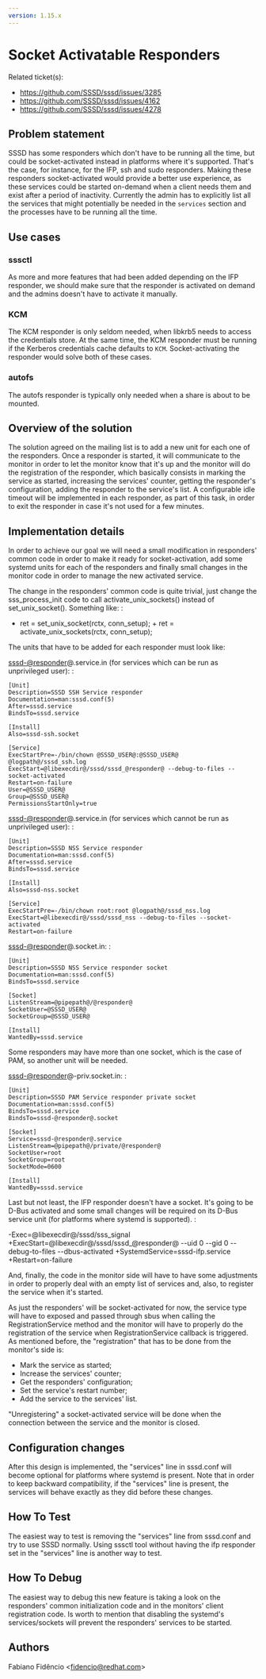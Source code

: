 ```yaml
---
version: 1.15.x
---
```


# Socket Activatable Responders

Related ticket(s):

  - <https://github.com/SSSD/sssd/issues/3285>
  - <https://github.com/SSSD/sssd/issues/4162>
  - <https://github.com/SSSD/sssd/issues/4278>

## Problem statement

SSSD has some responders which don't have to be running all the time, but could be socket-activated instead in platforms where it's supported. That's the case, for instance, for the IFP, ssh and sudo responders. Making these responders socket-activated would provide a better use experience, as these services could be started on-demand when a client needs them and exist after a period of inactivity. Currently the admin has to explicitly list all the services that might potentially be needed in the `services` section and the processes have to be running all the time.

## Use cases

### sssctl

As more and more features that had been added depending on the IFP responder, we should make sure that the responder is activated on demand and the admins doesn't have to activate it manually.

### KCM

The KCM responder is only seldom needed, when libkrb5 needs to access the credentials store. At the same time, the KCM responder must be running if the Kerberos credentials cache defaults to `KCM`. Socket-activating the responder would solve both of these cases.

### autofs

The autofs responder is typically only needed when a share is about to be mounted.

## Overview of the solution

The solution agreed on the mailing list is to add a new unit for each one of the responders. Once a responder is started, it will communicate to the monitor in order to let the monitor know that it's up and the monitor will do the registration of the responder, which basically consists in marking the service as started, increasing the services' counter, getting the responder's configuration, adding the responder to the service's list. A configurable idle timeout will be implemented in each responder, as part of this task, in order to exit the responder in case it's not used for a few minutes.

## Implementation details

In order to achieve our goal we will need a small modification in responders' common code in order to make it ready for socket-activation, add some systemd units for each of the responders and finally small changes in the monitor code in order to manage the new activated service.

The change in the responders' common code is quite trivial, just change the sss_process_init code to call activate_unix_sockets() instead of set_unix_socket(). Something like: :

  -  ret = set_unix_socket(rctx, conn_setup);
    +    ret = activate_unix_sockets(rctx, conn_setup);

The units that have to be added for each responder must look like:

<sssd-@responder>@.service.in (for services which can be run as unprivileged user): :

    [Unit]
    Description=SSSD SSH Service responder
    Documentation=man:sssd.conf(5)
    After=sssd.service
    BindsTo=sssd.service
    
    [Install]
    Also=sssd-ssh.socket
    
    [Service]
    ExecStartPre=-/bin/chown @SSSD_USER@:@SSSD_USER@ @logpath@/sssd_ssh.log
    ExecStart=@libexecdir@/sssd/sssd_@responder@ --debug-to-files --socket-activated
    Restart=on-failure
    User=@SSSD_USER@
    Group=@SSSD_USER@
    PermissionsStartOnly=true

<sssd-@responder>@.service.in (for services which cannot be run as unprivileged user): :

    [Unit]
    Description=SSSD NSS Service responder
    Documentation=man:sssd.conf(5)
    After=sssd.service
    BindsTo=sssd.service
    
    [Install]
    Also=sssd-nss.socket
    
    [Service]
    ExecStartPre=-/bin/chown root:root @logpath@/sssd_nss.log
    ExecStart=@libexecdir@/sssd/sssd_nss --debug-to-files --socket-activated
    Restart=on-failure

<sssd-@responder>@.socket.in: :

    [Unit]
    Description=SSSD NSS Service responder socket
    Documentation=man:sssd.conf(5)
    BindsTo=sssd.service
    
    [Socket]
    ListenStream=@pipepath@/@responder@
    SocketUser=@SSSD_USER@
    SocketGroup=@SSSD_USER@
    
    [Install]
    WantedBy=sssd.service

Some responders may have more than one socket, which is the case of PAM, so another unit will be needed.

<sssd-@responder>@-priv.socket.in: :

    [Unit]
    Description=SSSD PAM Service responder private socket
    Documentation=man:sssd.conf(5)
    BindsTo=sssd.service
    BindsTo=sssd-@responder@.socket
    
    [Socket]
    Service=sssd-@responder@.service
    ListenStream=@pipepath@/private/@responder@
    SocketUser=root
    SocketGroup=root
    SocketMode=0600
    
    [Install]
    WantedBy=sssd.service

Last but not least, the IFP responder doesn't have a socket. It's going to be D-Bus activated and some small changes will be required on its D-Bus service unit (for platforms where systemd is supported). :

  -Exec=@libexecdir@/sssd/sss_signal
    +ExecStart=@libexecdir@/sssd/sssd_@responder@ --uid 0 --gid 0 --debug-to-files --dbus-activated
    +SystemdService=sssd-ifp.service
    +Restart=on-failure

And, finally, the code in the monitor side will have to have some adjustments in order to properly deal with an empty list of services and, also, to register the service when it's started.

As just the responders' will be socket-activated for now, the service type will have to exposed and passed through sbus when calling the RegistrationService method and the monitor will have to properly do the registration of the service when RegistrationService callback is triggered. As mentioned before, the "registration" that has to be done from the monitor's side is:

  - Mark the service as started;
  - Increase the services' counter;
  - Get the responders' configuration;
  - Set the service's restart number;
  - Add the service to the services' list.

"Unregistering" a socket-activated service will be done when the connection between the service and the monitor is closed.

## Configuration changes

After this design is implemented, the "services" line in sssd.conf will become optional for platforms where systemd is present. Note that in order to keep backward compatibility, if the "services" line is present, the services will behave exactly as they did before these changes.

## How To Test

The easiest way to test is removing the "services" line from sssd.conf and try to use SSSD normally. Using sssctl tool without having the ifp responder set in the "services" line is another way to test.

## How To Debug

The easiest way to debug this new feature is taking a look on the responders' common initialization code and in the monitors' client registration code. Is worth to mention that disabling the systemd's services/sockets will prevent the responders' services to be started.

## Authors

Fabiano Fidêncio \<fidencio@redhat.com\>
